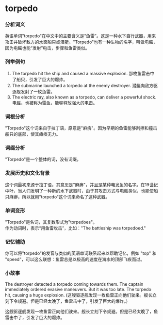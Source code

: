 # torpedo

### 分析词义

  

英语单词"torpedo"在中文中的主要含义是“鱼雷”。这是一种水下自行武器，用来攻击并破坏敌方的水面船只或潜艇。"Torpedo"也有一种生物的名字，叫做电鳐，因为电鳐也能“发射”电击，步骤和鱼雷类似。

  

### 列举例句

  

1.  The torpedo hit the ship and caused a massive explosion. 那枚鱼雷击中了船只，引发了巨大的爆炸。
2.  The submarine launched a torpedo at the enemy destroyer. 潜艇向敌方驱逐舰发射了一枚鱼雷。
3.  The electric ray, also known as a torpedo, can deliver a powerful shock.电鳐，也被称为雷鱼，能够释放强大的电击。

  

### 词根分析

  

"Torpedo"这个词来自于拉丁语，原意是"麻痹"。因为早期的鱼雷能够刮擦和撞击船只的底部，使其瘫痪无力。

  

### 词缀分析

  

"Torpedo"是一个整体的词，没有词缀。

  

### 发展历史和文化背景

  

这个词最初来源于拉丁语，其意思是"麻痹"，并且是某种电发鱼的名字。在19世纪中叶，当人们发明了一种新的水下武器时，由于其攻击方式与电鳐类似，也能使船只麻痹，所以就用"torpedo"这个词来命名了这种武器。

  

### 单词变形

  

"Torpedo"是名词，其复数形式为"torpedoes"。  
作为动词时，表示“用鱼雷攻击”，比如："The battleship was torpedoed."

  

### 记忆辅助

  

你可以将"torpedo"的发音与类似的英语单词联系起来以帮助记忆，例如 "top" 和 "speed"，可以这么联想：鱼雷总是以极高的速度在海水的顶部飞疾而过。

  

### 小故事

  

The destroyer detected a torpedo coming towards them. The captain immediately ordered evasive maneuvers. But it was too late. The torpedo hit, causing a huge explosion. (这艘驱逐舰发现一枚鱼雷正向他们驶来。舰长立刻下令规避。但是已经太晚了，鱼雷击中了，引发了巨大的爆炸。)

  

这艘驱逐舰发现一枚鱼雷正向他们驶来。舰长立刻下令规避。但是已经太晚了，鱼雷击中了，引发了巨大的爆炸。
